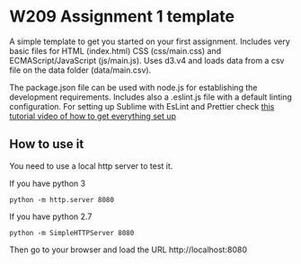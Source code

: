 # W209 Assignment 1 template

A simple template to get you started on your first assignment. Includes very basic files for HTML (index.html) CSS (css/main.css) and ECMAScript/JavaScript (js/main.js). Uses d3.v4 and loads data from a csv file on the data folder (data/main.csv).

The package.json file can be used with node.js for establishing the development requirements. Includes also a .eslint.js file with a default linting configuration. For setting up Sublime with EsLint and Prettier check [this tutorial video of how to get everything set up](https://www.youtube.com/watch?v=Q5bbPEAOwYs)

## How to use it

You need to use a local http server to test it.

If you have python 3

```
python -m http.server 8080
```

If you have python 2.7

```
python -m SimpleHTTPServer 8080
```

Then go to your browser and load the URL http://localhost:8080

